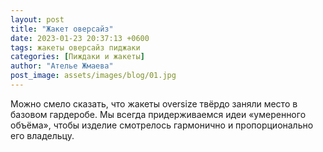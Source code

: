 ```yaml
---
layout: post
title: "Жакет оверсайз"
date: 2023-01-23 20:37:13 +0600
tags: жакеты оверсайз пиджаки
categories: [Пиждаки и жакеты]
author: "Ателье Жмаева"
post_image: assets/images/blog/01.jpg
---
```


Можно смело сказать, что жакеты oversize твёрдо заняли место в базовом гардеробе.
Мы всегда придерживаемся идеи «умеренного объёма», чтобы изделие смотрелось гармонично и пропорционально его владельцу.
